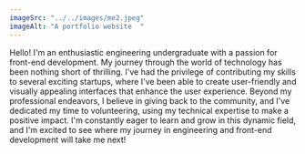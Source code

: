 ```yaml
---
imageSrc: "../../images/me2.jpeg"
imageAlt: "A portfolio website  "
---
```


Hello! I'm an enthusiastic engineering undergraduate with a passion for front-end development. My journey through the world of technology has been nothing short of thrilling. I've had the privilege of contributing my skills to several exciting startups, where I've been able to create user-friendly and visually appealing interfaces that enhance the user experience. Beyond my professional endeavors, I believe in giving back to the community, and I've dedicated my time to volunteering, using my technical expertise to make a positive impact. I'm constantly eager to learn and grow in this dynamic field, and I'm excited to see where my journey in engineering and front-end development will take me next!
